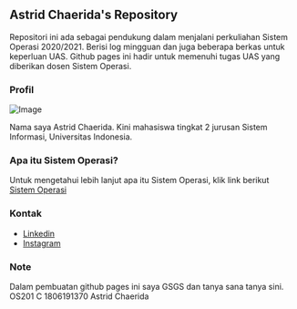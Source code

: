 ## Astrid Chaerida's Repository

Repositori ini ada sebagai pendukung dalam menjalani perkuliahan Sistem Operasi 2020/2021. Berisi log mingguan dan juga beberapa berkas untuk keperluan UAS. 
Github pages ini hadir untuk memenuhi tugas UAS yang diberikan dosen Sistem Operasi.

### Profil
![Image](https://i.ibb.co/SwDLfgJ/232114.jpg)

Nama saya Astrid Chaerida. Kini mahasiswa tingkat 2 jurusan Sistem Informasi, Universitas Indonesia.

### Apa itu Sistem Operasi?
Untuk mengetahui lebih lanjut apa itu Sistem Operasi, klik link berikut [Sistem Operasi](https://astridchrd.github.io/os201/URLs)

### Kontak
- [Linkedin](https://www.linkedin.com/in/astrid-chaerida)
- [Instagram](https://www.instagram.com/astridchrd/)

### Note
Dalam pembuatan github pages ini saya GSGS dan tanya sana tanya sini.
OS201 C 1806191370 Astrid Chaerida
